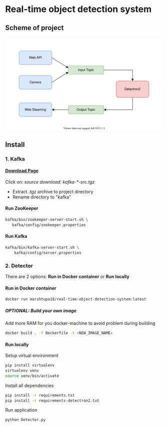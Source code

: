 # Real-time object detection system

## Scheme of project

![image](scheme.svg)

## Install

### 1. Kafka

#### [Download Page](https://kafka.apache.org/downloads)  
Click on: *source download: kafka-\*-src.tgz*

- Extract .tgz archive to project directory
- Rename directory to "kafka"

#### Run ZooKeeper
```bash
kafka/bin/zookeeper-server-start.sh \
   kafka/config/zookeeper.properties
```

#### Run Kafka
```bash
kafka/bin/kafka-server-start.sh \
    kafka/config/server.properties
```

### 2. Detector

There are 2 options: **Run in Docker container** or **Run locally**

#### Run in Docker container

```bash
docker run marshtupa18/real-time-object-detection-system:latest
```

##### OPTIONAL: Build your own image

Add more RAM for you docker-machine to avoid problem during building

```bash
docker build . -f Dockerfile -t <NEW_IMAGE_NAME>
```

#### Run locally

Setup virtual environment
```bash
pip install virtualenv
virtualenv venv
source venv/bin/activate
```

Install all dependencies
```bash
pip install -r requirements.txt
pip install -r requirements-detectron2.txt
```
Run application
```bash
python Detector.py
```

